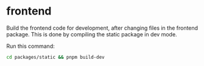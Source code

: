 # frontend

Build the frontend code for development, after changing files in the frontend package. This is done by compiling the static package in dev mode.

Run this command:

```bash
cd packages/static && pnpm build-dev
```
